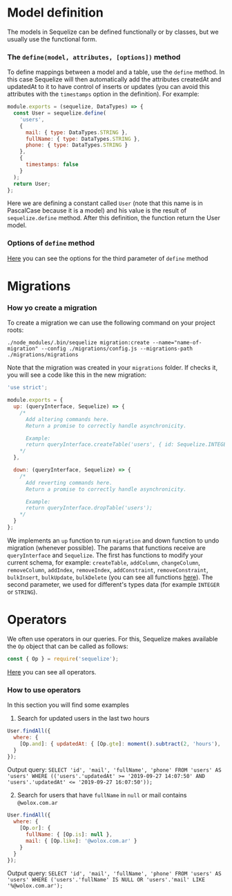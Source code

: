 # Model definition

The models in Sequelize can be defined functionally or by classes, but we usually use the functional form.

### The `define(model, attributes, [options])` method

To define mappings between a model and a table, use the `define` method. In this case Sequelize will then automatically add the attributes createdAt and updatedAt to it to have control of inserts or updates (you can avoid this attributes with the `timestamps` option in the definition).
For example:

```javascript
module.exports = (sequelize, DataTypes) => {
  const User = sequelize.define(
    'users',
    {
      mail: { type: DataTypes.STRING },
      fullName: { type: DataTypes.STRING },
      phone: { type: DataTypes.STRING }
    },
    {
      timestamps: false
    }
  );
  return User;
};
```

Here we are defining a constant called `User` (note that this name is in PascalCase because it is a model) and his value is the result of `sequelize.define` method. After this definition, the function return the User model.

### Options of `define` method

[Here](https://sequelize.readthedocs.io/en/2.0/docs/models-definition/#configuration) you can see the options for the third parameter of `define` method

# Migrations

### How yo create a migration

To create a migration we can use the following command on your project roots:

`./node_modules/.bin/sequelize migration:create --name="name-of-migration" --config ./migrations/config.js --migrations-path ./migrations/migrations`

Note that the migration was created in your `migrations` folder. If checks it, you will see a code like this in the new migration:

```javascript
'use strict';

module.exports = {
  up: (queryInterface, Sequelize) => {
    /*
      Add altering commands here.
      Return a promise to correctly handle asynchronicity.

      Example:
      return queryInterface.createTable('users', { id: Sequelize.INTEGER });
    */
  },

  down: (queryInterface, Sequelize) => {
    /*
      Add reverting commands here.
      Return a promise to correctly handle asynchronicity.

      Example:
      return queryInterface.dropTable('users');
    */
  }
};
```

We implements an `up` function to run `migration` and down function to undo migration (whenever possible).
The params that functions receive are `queryInterface` and `Sequelize`. The first has functions to modify your current schema, for example: `createTable`, `addColumn`, `changeColumn`, `removeColumn`, `addIndex`, `removeIndex`, `addConstraint`, `removeConstraint`, `bulkInsert`, `bulkUpdate`, `bulkDelete` (you can see all functions [here](https://sequelize.org/master/class/lib/query-interface.js~QueryInterface.html)). The second parameter, we used for different's types data (for example `INTEGER` or `STRING`).

# Operators

We often use operators in our queries. For this, Sequelize makes available the `Op` object that can be called as follows:

```javascript
const { Op } = require('sequelize');
```

[Here](https://sequelize.org/master/manual/querying.html#operators) you can see all operators.

### How to use operators

In this section you will find some examples

1. Search for updated users in the last two hours

```javascript
User.findAll({
  where: {
    [Op.and]: { updatedAt: { [Op.gte]: moment().subtract(2, 'hours'), [Op.lte]: moment() } }
  }
});
```

Output query: `SELECT 'id', 'mail', 'fullName', 'phone' FROM 'users' AS 'users' WHERE (('users'.'updatedAt' >= '2019-09-27 14:07:50' AND 'users'.'updatedAt' <= '2019-09-27 16:07:50'));`

2. Search for users that have `fullName` in `null` or mail contains `@wolox.com.ar`

```javascript
User.findAll({
  where: {
    [Op.or]: {
      fullName: { [Op.is]: null },
      mail: { [Op.like]: '@wolox.com.ar' }
    }
  }
});
```

Output query: `SELECT 'id', 'mail', 'fullName', 'phone' FROM 'users' AS 'users' WHERE ('users'.'fullName' IS NULL OR 'users'.'mail' LIKE '%@wolox.com.ar');`
